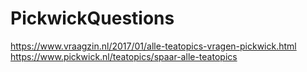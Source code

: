 # PickwickQuestions
https://www.vraagzin.nl/2017/01/alle-teatopics-vragen-pickwick.html
https://www.pickwick.nl/teatopics/spaar-alle-teatopics

